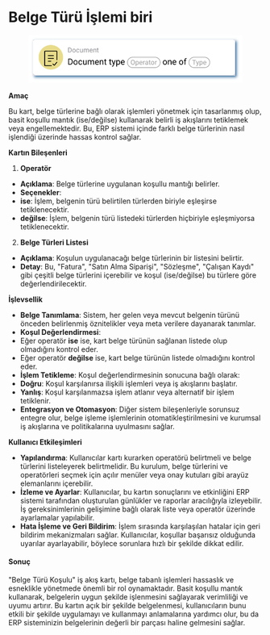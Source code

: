 # Belge Türü İşlemi biri

<figure><img src="../../../.gitbook/assets/userlmn_14ab8ac5e693d9bbe68d178795d12a9f.png" alt=""><figcaption></figcaption></figure>

**Amaç**

Bu kart, belge türlerine bağlı olarak işlemleri yönetmek için tasarlanmış olup, basit koşullu mantık (ise/değilse) kullanarak belirli iş akışlarını tetiklemek veya engellemektedir. Bu, ERP sistemi içinde farklı belge türlerinin nasıl işlendiği üzerinde hassas kontrol sağlar.

**Kartın Bileşenleri**

1. **Operatör**
* **Açıklama**: Belge türlerine uygulanan koşullu mantığı belirler.
* **Seçenekler**:
* **ise**: İşlem, belgenin türü belirtilen türlerden biriyle eşleşirse tetiklenecektir.
* **değilse**: İşlem, belgenin türü listedeki türlerden hiçbiriyle eşleşmiyorsa tetiklenecektir.
2. **Belge Türleri Listesi**
* **Açıklama**: Koşulun uygulanacağı belge türlerinin bir listesini belirtir.
* **Detay**: Bu, "Fatura", "Satın Alma Siparişi", "Sözleşme", "Çalışan Kaydı" gibi çeşitli belge türlerini içerebilir ve koşul (ise/değilse) bu türlere göre değerlendirilecektir.

**İşlevsellik**

* **Belge Tanımlama**: Sistem, her gelen veya mevcut belgenin türünü önceden belirlenmiş öznitelikler veya meta verilere dayanarak tanımlar.
* **Koşul Değerlendirmesi**:
* Eğer operatör **ise** ise, kart belge türünün sağlanan listede olup olmadığını kontrol eder.
* Eğer operatör **değilse** ise, kart belge türünün listede olmadığını kontrol eder.
* **İşlem Tetikleme**: Koşul değerlendirmesinin sonucuna bağlı olarak:
* **Doğru**: Koşul karşılanırsa ilişkili işlemleri veya iş akışlarını başlatır.
* **Yanlış**: Koşul karşılanmazsa işlem atlanır veya alternatif bir işlem tetiklenir.
* **Entegrasyon ve Otomasyon**: Diğer sistem bileşenleriyle sorunsuz entegre olur, belge işleme işlemlerinin otomatikleştirilmesini ve kurumsal iş akışlarına ve politikalarına uyulmasını sağlar.

**Kullanıcı Etkileşimleri**

* **Yapılandırma**: Kullanıcılar kartı kurarken operatörü belirtmeli ve belge türlerini listeleyerek belirtmelidir. Bu kurulum, belge türlerini ve operatörleri seçmek için açılır menüler veya onay kutuları gibi arayüz elemanlarını içerebilir.
* **İzleme ve Ayarlar**: Kullanıcılar, bu kartın sonuçlarını ve etkinliğini ERP sistemi tarafından oluşturulan günlükler ve raporlar aracılığıyla izleyebilir. İş gereksinimlerinin gelişimine bağlı olarak liste veya operatör üzerinde ayarlamalar yapılabilir.
* **Hata İşleme ve Geri Bildirim**: İşlem sırasında karşılaşılan hatalar için geri bildirim mekanizmaları sağlar. Kullanıcılar, koşullar başarısız olduğunda uyarılar ayarlayabilir, böylece sorunlara hızlı bir şekilde dikkat edilir.

#### Sonuç

"Belge Türü Koşulu" iş akış kartı, belge tabanlı işlemleri hassaslık ve esneklikle yönetmede önemli bir rol oynamaktadır. Basit koşullu mantık kullanarak, belgelerin uygun şekilde işlenmesini sağlayarak verimliliği ve uyumu artırır. Bu kartın açık bir şekilde belgelenmesi, kullanıcıların bunu etkili bir şekilde uygulamayı ve kullanmayı anlamalarına yardımcı olur, bu da ERP sisteminizin belgelerinin değerli bir parçası haline gelmesini sağlar.
